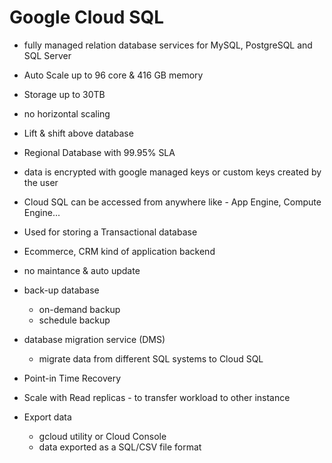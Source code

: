 
# Google Cloud SQL

  - fully managed relation database services for MySQL, PostgreSQL and SQL Server

  - Auto Scale up to 96 core & 416 GB memory

  - Storage up to 30TB

  - no horizontal scaling

  - Lift & shift above database

  - Regional Database with 99.95% SLA

  - data is encrypted with google managed keys or custom keys created by the user

  - Cloud SQL can be accessed from anywhere like - App Engine, Compute Engine...

  - Used for storing a Transactional database

  - Ecommerce, CRM kind of application backend


  - no maintance & auto update

  - back-up database
    * on-demand backup
    * schedule backup

  - database migration service (DMS)
    * migrate data from different SQL systems to Cloud SQL

  - Point-in Time Recovery

  - Scale with Read replicas - to transfer workload to other instance

  - Export data
    * gcloud utility or Cloud Console
    * data exported as a SQL/CSV file format
